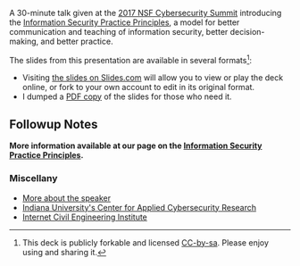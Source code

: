 <!-- 
.. title: Finding Your Way in the Dark: Information security from first principles
.. slug: nsfsummit2017-principles
.. date: 2017-08-16 16:49:30 UTC-04:00
.. tags: talks, infosec, NSF
.. link: 
.. description: 
.. type: text
-->

A 30-minute talk given at the [2017 NSF Cybersecurity Summit](https://trustedci.org/2017nsfsummit/) introducing the [Information Security Practice Principles](https://cacr.iu.edu/principles), a model for better communication and teaching of information security, better decision-making, and better practice.

The slides from this presentation are available in several formats[^1]:

- Visiting [the slides on Slides.com](http://slides.com/hedgemage/ispp-nsfsummit) will allow you to view or play the deck online, or fork to your own account to edit in its original format.
- I dumped a [PDF copy][PDFslides] of the slides for those who need it.

[^1]: This deck is publicly forkable and licensed [CC-by-sa](https://creativecommons.org/licenses/by-sa/4.0/). Please enjoy using and sharing it.

## Followup Notes

**More information available at our page on the [Information Security Practice Principles](https://cacr.iu.edu/principles).**


### Miscellany

- [More about the speaker](http://security.engineering)
- [Indiana University's Center for Applied Cybersecurity Research](https://cacr.iu.edu)
- [Internet Civil Engineering Institute](https://icei.org)
  
  
[PDFslides]: /files/talks/nsfsummit2017/ispp-nsfsummit.pdf
